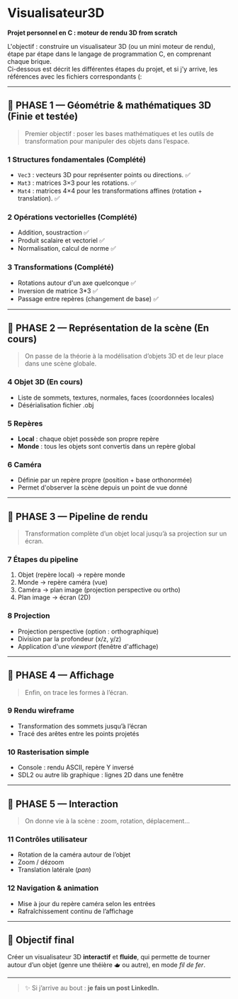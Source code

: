 # Visualisateur3D  
**Projet personnel en C : moteur de rendu 3D from scratch**
 
L'objectif : construire un visualisateur 3D (ou un mini moteur de rendu), étape par étape dans le langage de programmation C, en comprenant chaque brique.  
Ci-dessous est décrit les différentes étapes du projet, et si j'y arrive, les références avec les fichiers correspondants (:

---

## 🔹 PHASE 1 — **Géométrie & mathématiques 3D** (Finie et testée)

> Premier objectif : poser les bases mathématiques et les outils de transformation pour manipuler des objets dans l’espace.

### 1 Structures fondamentales (Complété)
- `Vec3` : vecteurs 3D pour représenter points ou directions. ✅
- `Mat3` : matrices 3×3 pour les rotations. ✅
- `Mat4` : matrices 4×4 pour les transformations affines (rotation + translation). ✅

### 2 Opérations vectorielles (Complété)
- Addition, soustraction ✅
- Produit scalaire et vectoriel ✅
- Normalisation, calcul de norme ✅

### 3 Transformations (Complété)
- Rotations autour d'un axe quelconque ✅
- Inversion de matrice 3*3 ✅
- Passage entre repères (changement de base) ✅

---

## 🔹 PHASE 2 — **Représentation de la scène** (En cours)

> On passe de la théorie à la modélisation d’objets 3D et de leur place dans une scène globale.

### 4 Objet 3D (En cours)
- Liste de sommets, textures, normales, faces (coordonnées locales)
- Désérialisation fichier .obj

### 5 Repères
- **Local** : chaque objet possède son propre repère
- **Monde** : tous les objets sont convertis dans un repère global

### 6 Caméra
- Définie par un repère propre (position + base orthonormée)
- Permet d'observer la scène depuis un point de vue donné

---

## 🔹 PHASE 3 — **Pipeline de rendu**

> Transformation complète d’un objet local jusqu’à sa projection sur un écran.

### 7 Étapes du pipeline
1. Objet (repère local) → repère monde  
2. Monde → repère caméra (vue)  
3. Caméra → plan image (projection perspective ou ortho)  
4. Plan image → écran (2D)

### 8 Projection
- Projection perspective (option : orthographique)
- Division par la profondeur (x/z, y/z)
- Application d'une *viewport* (fenêtre d'affichage)

---

## 🔹 PHASE 4 — **Affichage**

> Enfin, on trace les formes à l’écran. 

### 9 Rendu wireframe
- Transformation des sommets jusqu’à l’écran
- Tracé des arêtes entre les points projetés

### 10 Rasterisation simple
- Console : rendu ASCII, repère Y inversé
- SDL2 ou autre lib graphique : lignes 2D dans une fenêtre

---

## 🔹 PHASE 5 — **Interaction**

> On donne vie à la scène : zoom, rotation, déplacement…

### 11 Contrôles utilisateur
- Rotation de la caméra autour de l’objet
- Zoom / dézoom
- Translation latérale (*pan*)

### 12 Navigation & animation
- Mise à jour du repère caméra selon les entrées
- Rafraîchissement continu de l’affichage

---

## 🎉 Objectif final

Créer un visualisateur 3D **interactif** et **fluide**, qui permette de tourner autour d’un objet (genre une théière 🫖 ou autre), en mode *fil de fer*.

---

> ✨ Si j’arrive au bout : **je fais un post LinkedIn.**
















    
